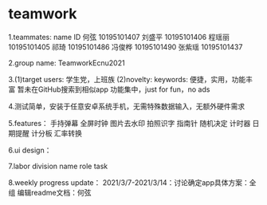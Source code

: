 # teamwork

1.teammates:
  name      ID
  何弦      10195101407
  刘盛平    10195101406
  程瑶丽    10195101405
  祁琦      10195101486
  冯俊桦    10195101490
  张紫瑶    10195101437

2.group name: TeamworkEcnu2021

3.(1)target users: 学生党，上班族
  (2)novelty:
    keywords: 便捷，实用，功能丰富
    暂未在GitHub搜索到相似app
    功能集中，just for fun，no ads

4.测试简单，安装于任意安卓系统手机，无需特殊数据输入，无额外硬件需求

5.features：
    手持弹幕
    全屏时钟
    图片去水印
    拍照识字
    指南针
    随机决定
    计时器
    日期提醒
    计分板
    汇率转换

6.ui design：

7.labor division
    name       role              task
    
8.weekly progress update：
2021/3/7-2021/3/14：讨论确定app具体方案：全组
                    编辑readme文档：何弦

